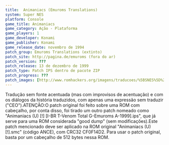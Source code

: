 ```yaml
---
title:  Animaniacs (Emuroms Translations)
system: Super NES
platform: Console
game_title: Animaniacs
game_category: Ação - Plataforma
game_players: 1
game_developer: Konami
game_publisher: Konami
game_release_date: novembro de 1994
patch_group: Emuroms Translations (extinto)
patch_site: http://pagina.de/emuroms (fora do ar)
patch_version: ???
patch_release: 13 de dezembro de 1999
patch_type: Patch IPS dentro de pacote ZIP
patch_progress: ???
patch_images: [http://www.romhackers.org/imagens/traducoes/%5BSNES%5D%20Animaniacs%20-%20Emuroms%20-%201.png,http://www.romhackers.org/imagens/traducoes/%5BSNES%5D%20Animaniacs%20-%20Emuroms%20-%202.png,http://www.romhackers.org/imagens/traducoes/%5BSNES%5D%20Animaniacs%20-%20Emuroms%20-%203.png]
---
```

Tradução sem fonte acentuada (mas com improvisos de acentuação) e com os diálogos da história traduzidos, com apenas uma expressão sem traduzir ("CEO").ATENÇÃO:O patch original foi feito sobre uma ROM com cabeçalho, por conta disso, foi tirado um outro patch nomeado como "Animaniacs (U) [!] [I-BR T-Venom Total G-Emuroms A-1999].ips", que já serve para uma ROM considerada "good dump" (sem modificações).Este patch mencionado deve ser aplicado na ROM original "Animaniacs (U) [!].smc" (código ANCE), com CRC32 CF0F14D2. Para usar o patch original, basta por um cabeçalho de 512 bytes nessa ROM.